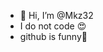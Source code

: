 - 👋 Hi, I’m @Mkz32
- I do not code 😍
- github is funny🥸

<!---
Mkz32/Mkz32 is a ✨ special ✨ repository because its `README.md` (this file) appears on your GitHub profile.
You can click the Preview link to take a look at your changes.
--->
